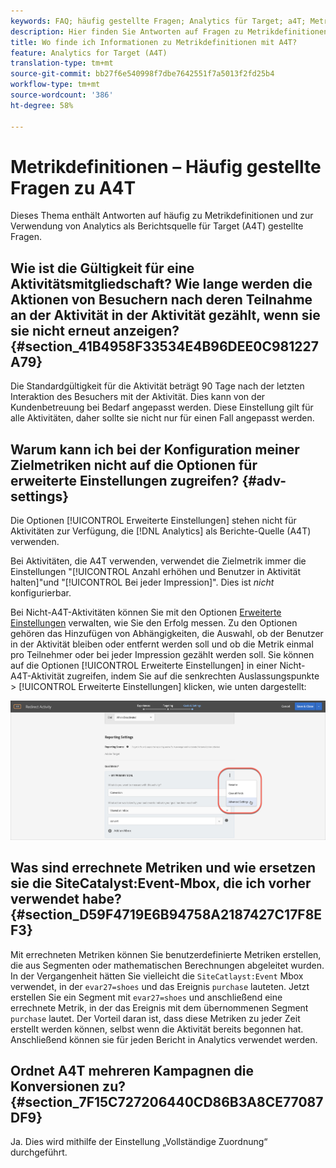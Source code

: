 ```yaml
---
keywords: FAQ; häufig gestellte Fragen; Analytics für Target; a4T; Metrik; Metrikdefinitionen
description: Hier finden Sie Antworten auf Fragen zu Metrikdefinitionen und zur Verwendung von Analytics für die Zielgruppe (A4T). Mit A4T können Sie Analytics-Berichte mit Adobe Target-Aktivitäten verwenden.
title: Wo finde ich Informationen zu Metrikdefinitionen mit A4T?
feature: Analytics for Target (A4T)
translation-type: tm+mt
source-git-commit: bb27f6e540998f7dbe7642551f7a5013f2fd25b4
workflow-type: tm+mt
source-wordcount: '386'
ht-degree: 58%

---
```



# Metrikdefinitionen – Häufig gestellte Fragen zu A4T

Dieses Thema enthält Antworten auf häufig zu Metrikdefinitionen und zur Verwendung von Analytics als Berichtsquelle für Target (A4T) gestellte Fragen.

## Wie ist die Gültigkeit für eine Aktivitätsmitgliedschaft? Wie lange werden die Aktionen von Besuchern nach deren Teilnahme an der Aktivität in der Aktivität gezählt, wenn sie sie nicht erneut anzeigen?   {#section_41B4958F33534E4B96DEE0C981227A79}

Die Standardgültigkeit für die Aktivität beträgt 90 Tage nach der letzten Interaktion des Besuchers mit der Aktivität. Dies kann von der Kundenbetreuung bei Bedarf angepasst werden. Diese Einstellung gilt für alle Aktivitäten, daher sollte sie nicht nur für einen Fall angepasst werden.

## Warum kann ich bei der Konfiguration meiner Zielmetriken nicht auf die Optionen für erweiterte Einstellungen zugreifen? {#adv-settings}

Die Optionen [!UICONTROL Erweiterte Einstellungen] stehen nicht für Aktivitäten zur Verfügung, die [!DNL Analytics] als Berichte-Quelle (A4T) verwenden.

Bei Aktivitäten, die A4T verwenden, verwendet die Zielmetrik immer die Einstellungen &quot;[!UICONTROL Anzahl erhöhen und Benutzer in Aktivität halten]&quot;und &quot;[!UICONTROL Bei jeder Impression]&quot;. Dies ist *nicht* konfigurierbar.

Bei Nicht-A4T-Aktivitäten können Sie mit den Optionen [Erweiterte Einstellungen](/help/c-activities/r-success-metrics/success-metrics.md#section_7CE95A2FA8F5438E936C365A6D43BC5B) verwalten, wie Sie den Erfolg messen. Zu den Optionen gehören das Hinzufügen von Abhängigkeiten, die Auswahl, ob der Benutzer in der Aktivität bleiben oder entfernt werden soll und ob die Metrik einmal pro Teilnehmer oder bei jeder Impression gezählt werden soll. Sie können auf die Optionen [!UICONTROL Erweiterte Einstellungen] in einer Nicht-A4T-Aktivität zugreifen, indem Sie auf die senkrechten Auslassungspunkte > [!UICONTROL Erweiterte Einstellungen] klicken, wie unten dargestellt:

![Erweiterte Einstellungen](/help/c-activities/r-success-metrics/assets/advanced-settings.png)

## Was sind errechnete Metriken und wie ersetzen sie die SiteCatalyst:Event-Mbox, die ich vorher verwendet habe?   {#section_D59F4719E6B94758A2187427C17F8EF3}

Mit errechneten Metriken können Sie benutzerdefinierte Metriken erstellen, die aus Segmenten oder mathematischen Berechnungen abgeleitet wurden. In der Vergangenheit hätten Sie vielleicht die `SiteCatlayst:Event` Mbox verwendet, in der `evar27=shoes` und das Ereignis `purchase` lauteten. Jetzt erstellen Sie ein Segment mit `evar27=shoes` und anschließend eine errechnete Metrik, in der das Ereignis mit dem übernommenen Segment `purchase` lautet. Der Vorteil daran ist, dass diese Metriken zu jeder Zeit erstellt werden können, selbst wenn die Aktivität bereits begonnen hat. Anschließend können sie für jeden Bericht in Analytics verwendet werden.

## Ordnet A4T mehreren Kampagnen die Konversionen zu?   {#section_7F15C727206440CD86B3A8CE77087DF9}

Ja. Dies wird mithilfe der Einstellung „Vollständige Zuordnung“ durchgeführt.
